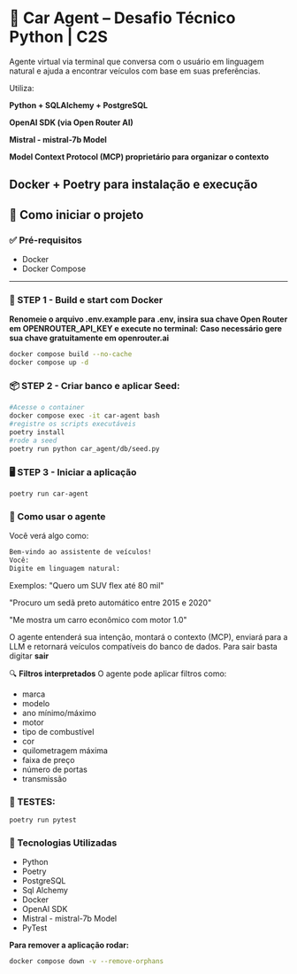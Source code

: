 # 🚗 Car Agent – Desafio Técnico Python | C2S
Agente virtual via terminal que conversa com o usuário em linguagem natural e ajuda a encontrar veículos com base em suas preferências.

Utiliza:

**Python + SQLAlchemy + PostgreSQL**

**OpenAI SDK (via Open Router AI)**

**Mistral - mistral-7b Model**

**Model Context Protocol (MCP) proprietário para organizar o contexto**

**Docker + Poetry para instalação e execução**
---

## 🚀 Como iniciar o projeto

### ✅ Pré-requisitos
- Docker
- Docker Compose

---

### 🧱 STEP 1 - Build e start com Docker

**Renomeie o arquivo .env.example para .env, insira sua chave Open Router em OPENROUTER_API_KEY e execute no terminal:**
**Caso necessário gere sua chave gratuitamente em openrouter.ai**

```bash
docker compose build --no-cache
docker compose up -d
```


### 📦 STEP 2 - Criar banco e aplicar Seed:

```bash
#Acesse o container
docker compose exec -it car-agent bash
#registre os scripts executáveis
poetry install
#rode a seed
poetry run python car_agent/db/seed.py
```

### 🖥️ STEP 3 - Iniciar a aplicação

```bash
poetry run car-agent
```

### 🤖 Como usar o agente

Você verá algo como:

```bash
Bem-vindo ao assistente de veículos!
Você:
Digite em linguagem natural:
```

Exemplos:
"Quero um SUV flex até 80 mil"

"Procuro um sedã preto automático entre 2015 e 2020"

"Me mostra um carro econômico com motor 1.0"

O agente entenderá sua intenção, montará o contexto (MCP), enviará para a LLM e retornará veículos compatíveis do banco de dados.
Para sair basta digitar **sair**

🔍 **Filtros interpretados**
O agente pode aplicar filtros como:

- marca
- modelo
- ano mínimo/máximo
- motor
- tipo de combustível
- cor
- quilometragem máxima
- faixa de preço
- número de portas
- transmissão

### 🧪 TESTES:

```bash
poetry run pytest
```


### 📘 Tecnologias Utilizadas
- Python
- Poetry
- PostgreSQL
- Sql Alchemy
- Docker
- OpenAI SDK
- Mistral - mistral-7b Model
- PyTest

**Para remover a aplicação rodar:**
```bash
docker compose down -v --remove-orphans
```